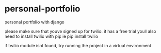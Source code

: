 # personal-portfolio
personal portfolio with django

please make sure that youve signed up for twilio. it has a free  trial
youll also need to install twilio with pip ie 
pip install twilio

if twilio module isnt found, try running the project in a virtual environment
